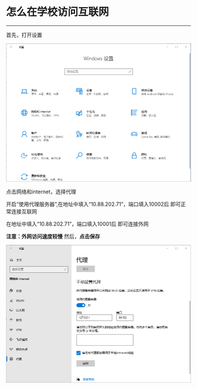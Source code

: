 # 怎么在学校访问互联网

---

首先，打开设置

![本地图片](../img/settings.png)

点击网络和internet，选择代理

开启“使用代理服务器”,在地址中填入“10.88.202.71”，端口填入10002后
即可正常连接互联网

在地址中填入“10.88.202.71”，端口填入10001后
即可连接外网

**注意：外网访问速度较慢**
然后，**点击保存**

![本地图片](../img/屏幕截图%202024-11-04%20204711.png)
